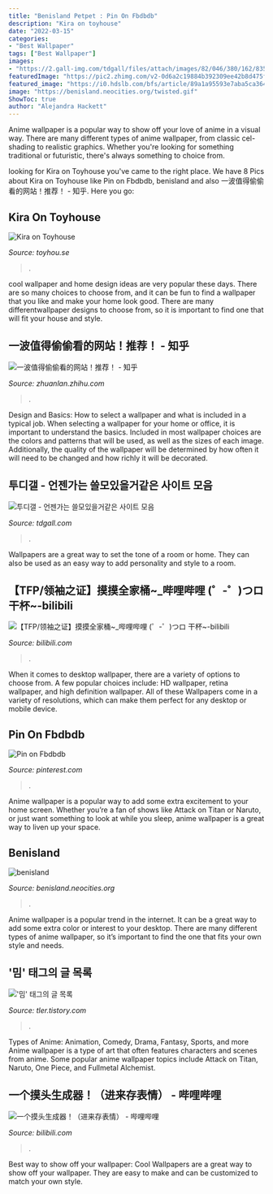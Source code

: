 ```yaml
---
title: "Benisland Petpet : Pin On Fbdbdb"
description: "Kira on toyhouse"
date: "2022-03-15"
categories:
- "Best Wallpaper"
tags: ["Best Wallpaper"]
images:
- "https://2.gall-img.com/tdgall/files/attach/images/82/046/380/162/835fabcef41c160509aea5ead6f4505e.jpg"
featuredImage: "https://pic2.zhimg.com/v2-0d6a2c19884b392309ee42b8d475f22d_r.jpg"
featured_image: "https://i0.hdslb.com/bfs/article/89a1a95593e7aba5ca364ce912151276728df29c.gif"
image: "https://benisland.neocities.org/twisted.gif"
ShowToc: true
author: "Alejandra Hackett"
---
```



Anime wallpaper is a popular way to show off your love of anime in a visual way. There are many different types of anime wallpaper, from classic cel-shading to realistic graphics. Whether you're looking for something traditional or futuristic, there's always something to choice from.

	

		
looking for Kira on Toyhouse you've came to the right place. We have 8 Pics about Kira on Toyhouse like Pin on Fbdbdb, benisland and also 一波值得偷偷看的网站！推荐！ - 知乎. Here you go:
		
    
## Kira On Toyhouse

<img loading=lazy src="https://file.toyhou.se/watermarks/4108397_ObQby8v6N.png?1516805641" onerror="this.onerror=null;this.src='https://tse3.mm.bing.net/th?id=OIP.TmMmnVAmsUR40inGaaQ4qgHaGZ&amp;pid=15.1';" alt="Kira on Toyhouse">

_Source: toyhou.se_

>. 

	

cool wallpaper and home design ideas are very popular these days. There are so many choices to choose from, and it can be fun to find a wallpaper that you like and make your home look good. There are many differentwallpaper designs to choose from, so it is important to find one that will fit your house and style.

    
## 一波值得偷偷看的网站！推荐！ - 知乎

<img loading=lazy src="https://pic2.zhimg.com/v2-0d6a2c19884b392309ee42b8d475f22d_r.jpg" onerror="this.onerror=null;this.src='https://tse2.mm.bing.net/th?id=OIP.DKAXNrNr7NKciB2pzTDNfAHaE8&amp;pid=15.1';" alt="一波值得偷偷看的网站！推荐！ - 知乎">

_Source: zhuanlan.zhihu.com_

>. 

	

Design and Basics: How to select a wallpaper and what is included in a typical job.
When selecting a wallpaper for your home or office, it is important to understand the basics. Included in most wallpaper choices are the colors and patterns that will be used, as well as the sizes of each image. Additionally, the quality of the wallpaper will be determined by how often it will need to be changed and how richly it will be decorated.

    
## 투디갤 - 언젠가는 쓸모있을거같은 사이트 모음

<img loading=lazy src="https://2.gall-img.com/tdgall/files/attach/images/82/046/380/162/835fabcef41c160509aea5ead6f4505e.jpg" onerror="this.onerror=null;this.src='https://tse3.mm.bing.net/th?id=OIP.t_eSINYanOzHOefK5Euh0AHaFV&amp;pid=15.1';" alt="투디갤 - 언젠가는 쓸모있을거같은 사이트 모음">

_Source: tdgall.com_

>. 

	

Wallpapers are a great way to set the tone of a room or home. They can also be used as an easy way to add personality and style to a room.

    
## 【TFP/领袖之证】摸摸全家桶~_哔哩哔哩 (゜-゜)つロ 干杯~-bilibili

<img loading=lazy src="http://i1.hdslb.com/bfs/archive/9c950552519b11827cb25a9c09fb1e6f8dda7b80.jpg" onerror="this.onerror=null;this.src='https://tse1.mm.bing.net/th?id=OIP.kf6ZUPq8rS5rVm7fA4BN4wHaEn&amp;pid=15.1';" alt="【TFP/领袖之证】摸摸全家桶~_哔哩哔哩 (゜-゜)つロ 干杯~-bilibili">

_Source: bilibili.com_

>. 

	

When it comes to desktop wallpaper, there are a variety of options to choose from. A few popular choices include: HD wallpaper, retina wallpaper, and high definition wallpaper. All of these Wallpapers come in a variety of resolutions, which can make them perfect for any desktop or mobile device. 

    
## Pin On Fbdbdb

<img loading=lazy src="https://i.pinimg.com/originals/2f/8d/f6/2f8df66eb8bf7ba752c409337a3010cf.png" onerror="this.onerror=null;this.src='https://tse2.mm.bing.net/th?id=OIP.x__ike9jmYOCX8soJwLAYwHaHa&amp;pid=15.1';" alt="Pin on Fbdbdb">

_Source: pinterest.com_

>. 

	

Anime wallpaper is a popular way to add some extra excitement to your home screen. Whether you’re a fan of shows like Attack on Titan or Naruto, or just want something to look at while you sleep, anime wallpaper is a great way to liven up your space.

    
## Benisland

<img loading=lazy src="https://benisland.neocities.org/twisted.gif" onerror="this.onerror=null;this.src='https://tse3.mm.bing.net/th?id=OIP.GfGo1b9Tgd3p-P7nmFRZoAHaAp&amp;pid=15.1';" alt="benisland">

_Source: benisland.neocities.org_

>. 

	

Anime wallpaper is a popular trend in the internet. It can be a great way to add some extra color or interest to your desktop. There are many different types of anime wallpaper, so it’s important to find the one that fits your own style and needs.

    
## &#039;밈&#039; 태그의 글 목록

<img loading=lazy src="https://i1.daumcdn.net/thumb/R600x600/?fname=https://blog.kakaocdn.net/dn/d98o2g/btqHlVLClnE/QSiAzZH8qNjMfTMzKVyQKK/img.png" onerror="this.onerror=null;this.src='https://tse4.mm.bing.net/th?id=OIP.jgYNW_AAplAcXpCDah126AHaHa&amp;pid=15.1';" alt="&#039;밈&#039; 태그의 글 목록">

_Source: tler.tistory.com_

>. 

	

Types of Anime: Animation, Comedy, Drama, Fantasy, Sports, and more
Anime wallpaper is a type of art that often features characters and scenes from anime. Some popular anime wallpaper topics include Attack on Titan, Naruto, One Piece, and Fullmetal Alchemist.

    
## 一个摸头生成器！（进来存表情） - 哔哩哔哩

<img loading=lazy src="https://i0.hdslb.com/bfs/article/89a1a95593e7aba5ca364ce912151276728df29c.gif" onerror="this.onerror=null;this.src='https://tse2.mm.bing.net/th?id=OIP.lbLjlWo4gIgnx_7Ssci_gwAAAA&amp;pid=15.1';" alt="一个摸头生成器！（进来存表情） - 哔哩哔哩">

_Source: bilibili.com_

>. 

	

Best way to show off your wallpaper:
Cool Wallpapers are a great way to show off your wallpaper. They are easy to make and can be customized to match your own style.

